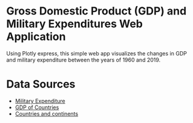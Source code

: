 # Gross Domestic Product (GDP) and Military Expenditures Web Application
Using Plotly express, this simple web app visualizes the changes in GDP and military expenditure between the years of 1960 and 2019.

# Data Sources
- [Military Expenditure](https://data.worldbank.org/indicator/MS.MIL.XPND.CD)
- [GDP of Countries](https://data.worldbank.org/indicator/NY.GDP.MKTP.CD)
- [Countries and continents](https://datahub.io/JohnSnowLabs/country-and-continent-codes-list#data-cli)
